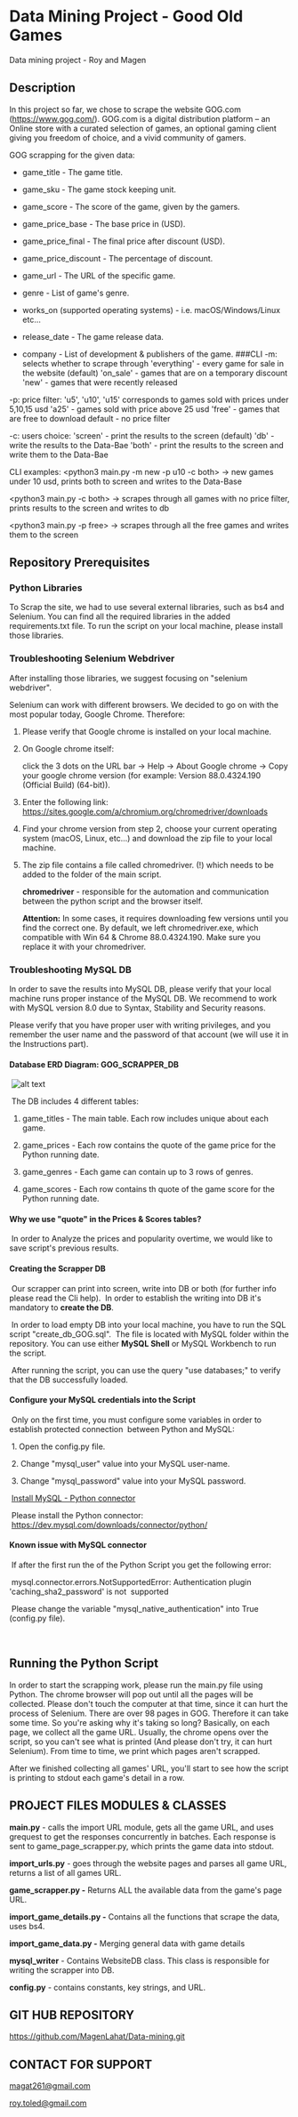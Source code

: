 # Data Mining Project - Good Old Games
Data mining project - Roy and Magen

## Description
In this project so far, we chose to scrape the website GOG.com (https://www.gog.com/).
GOG.com is a digital distribution platform – an Online store with a curated selection of games,
an optional gaming client giving you freedom of choice, 
and a vivid community of gamers.

GOG scrapping for the given data:

- game_title - The game title.

- game_sku - The game stock keeping unit.

- game_score - The score of the game, given by the gamers.

- game_price_base - The base price in (USD).

- game_price_final - The final price after discount (USD).

- game_price_discount - The percentage of discount.

- game_url - The URL of the specific game.

- genre - List of game's genre.

- works_on (supported operating systems) - i.e. macOS/Windows/Linux etc...

- release_date - The game release data.

- company - List of development & publishers of the game.
###CLI
-m: selects whether to scrape through  'everything' - every game for sale in the website (default)
                                       'on_sale' - games that are on a temporary discount
                                       'new' - games that were recently released

-p: price filter: 'u5', 'u10', 'u15' corresponds to games sold with prices under 5,10,15 usd
                  'a25' - games sold with price above 25 usd
                  'free' - games that are free to download
                  default - no price filter

-c: users choice: 'screen' - print the results to the screen (default)
                  'db' - write the results to the Data-Bae
                  'both' - print the results to the screen and write them to the Data-Bae

CLI examples: <python3 main.py -m new -p u10 -c both> -> new games under 10 usd, prints both to screen and writes to
                                                         the Data-Base

  <python3 main.py -c both>  -> scrapes through all games with no price filter, prints results to the screen
                                and writes to db
  
  <python3 main.py -p free> -> scrapes through all the free games and writes them to the screen

## Repository Prerequisites
### **Python Libraries**
To Scrap the site, we had to use several external libraries, such as bs4 and Selenium. 
You can find all the required libraries in the added requirements.txt file.
To run the script on your local machine, please install those libraries.



### **Troubleshooting Selenium Webdriver**
After installing those libraries, we suggest focusing on "selenium webdriver". 

Selenium can work with different browsers. 																											We decided to go on with the most popular today, Google Chrome. 
Therefore:

1. Please verify that Google chrome is installed on your local machine.

2. On Google chrome itself: 

    click the 3 dots on the URL bar -> Help -> About Google chrome -> Copy your google chrome version
    (for example: Version 88.0.4324.190 (Official Build) (64-bit)).

3. Enter the following link: https://sites.google.com/a/chromium.org/chromedriver/downloads

4. Find your chrome version from step 2, choose your current operating system (macOS, Linux, etc...)
    and download the zip file to your local machine.

5. The zip file contains a file called chromedriver.
    (!) which needs to be added to the folder of the main script.

     **chromedriver** - responsible for the automation and communication between the python script and the browser itself. 

    **Attention:** In some cases, it requires downloading few versions until you find the correct one. 
    By default, we left chromedriver.exe, which compatible with Win 64 & Chrome 88.0.4324.190. Make sure you replace it with your chromedriver.



### **Troubleshooting MySQL DB**
In order to save the results into MySQL DB, please verify that your local machine runs proper instance of
the MySQL DB. We recommend to work with MySQL version 8.0 due to Syntax, Stability and Security reasons.

Please verify that you have proper user with writing privileges, and you remember the user name and the password of that account (we will use it in the Instructions part).

#### Database ERD Diagram: GOG_SCRAPPER_DB

​	![alt text](https://i.ibb.co/8jVCm5J/ERD-Diagram.png)

​	The DB includes 4 different tables:

1. game_titles - The main table. Each row includes unique about each game.

2. game_prices - Each row contains the quote of the game price for the Python running date.
3. game_genres - Each game can contain up to 3 rows of genres.
4. game_scores - Each row contains th quote of the game score for the Python running date.

#### Why we use "quote" in the Prices & Scores tables?

​	In order to Analyze the prices and popularity overtime, we would like to save script's previous results.

#### Creating the Scrapper DB

​	Our scrapper can print into screen, write into DB or both (for further info please read the Cli help).
​	In order to establish the writing into DB it's mandatory to **create the DB**. 

​	In order to load empty DB into your local machine, you have to run the SQL script "create_db_GOG.sql".
​	The file is located with MySQL folder within the repository. You can use either **MySQL Shell** or MySQL     	Workbench to run the script.

​	After running the script, you can use the query "use databases;" to verify that the DB successfully loaded.

#### Configure your MySQL credentials into the Script

​	Only on the first time, you must configure some variables in order to establish protected connection 
​	between Python and MySQL:

​			1. Open the config.py file.

​			2. Change "mysql_user" value into your MySQL user-name.

​			3. Change "mysql_password" value into your MySQL password.

​	<u>Install MySQL - Python connector</u>

​	Please install the Python connector:  https://dev.mysql.com/downloads/connector/python/

#### Known issue with MySQL connector 

​	If after the first run the of the Python Script you get the following error: 

​	mysql.connector.errors.NotSupportedError: Authentication plugin 'caching_sha2_password' is not 
​	supported

​	Please change the variable "mysql_native_authentication" into True (config.py file).

​	

## Running the Python Script

In order to start the scrapping work, please run the main.py file using Python. The chrome browser will pop out until
all the pages will be collected. Please don't touch the computer at that time, since it can hurt the process
of Selenium. There are over 98 pages in GOG. Therefore it can take some time.
So you're asking why it's taking so long?
Basically, on each page, we collect all the game URL. 
Usually, the chrome opens over the script, so you can't see what is printed (And please don't try, 
it can hurt Selenium).
From time to time, we print which pages aren't scrapped.

After we finished collecting all games' URL, you'll start to see how the script is printing to
 stdout each game's detail in a row. 

## PROJECT FILES MODULES & CLASSES
**main.py** - calls the import URL module, gets all the game URL, and uses grequest to get the responses concurrently in batches. Each response is sent to game_page_scrapper.py, which prints the game data into stdout. 

**import_urls.py** - goes through the website pages and parses all game URL, returns a list of all games URL.

**game_scrapper.py -** Returns ALL the available data from the game's page URL. 

**import_game_details.py -** Contains all the functions that scrape the data, uses bs4.

**import_game_data.py -** Merging general data with game details

**mysql_writer** - Contains WebsiteDB class. This class is responsible for writing the scrapper into DB.

**config.py** - contains constants, key strings, and URL.

## GIT HUB REPOSITORY
https://github.com/MagenLahat/Data-mining.git

## CONTACT FOR SUPPORT
magat261@gmail.com

roy.toled@gmail.com


